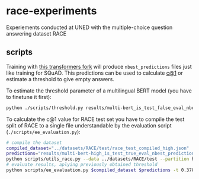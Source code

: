 # race-experiments
Experiements conducted at UNED with the multiple-choice question answering dataset RACE

## scripts
Training with [this transformers fork](https://github.com/m0n0l0c0/transformers) will produce `nbest_predictions` files just like training for SQuAD. This predictions can be used to calculate [c@1](https://www.researchgate.net/publication/220873174_A_Simple_Measure_to_Assess_Non-response) or estimate a threshold to give empty answers.

To estimate the threshold parameter of a multilingual BERT model (you have to finetune it first):
```bash
python ./scripts/threshold.py results/multi-bert_is_test_false_eval_nbest_predictions.json
```

To calculate the c@1 value for RACE test set you have to compile the test split of RACE to a single file understandable by the evaluation script (`./scripts/ee_evaluation.py`):
```bash
# compile the dataset
compiled_dataset="../datasets/RACE/test/race_test_compiled_high.json"
predictions="results/multi-bert-high_is_test_true_eval_nbest_predictions.json"
python scripts/utils_race.py --data ../datasets/RACE/test --partition high > $compiled_dataset
# evaluate results, aplying previously obtained threshold
python scripts/ee_evaluation.py $compiled_dataset $predictions -t 0.3784342485810497
```
